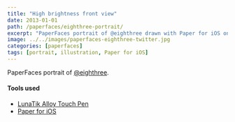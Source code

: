 ```yaml
---
title: "High brightness front view"
date: 2013-01-01
path: /paperfaces/eighthree-portrait/
excerpt: "PaperFaces portrait of @eighthree drawn with Paper for iOS on an iPad."
image: ../../images/paperfaces-eighthree-twitter.jpg
categories: [paperfaces]
tags: [portrait, illustration, Paper for iOS]
---
```


PaperFaces portrait of [@eighthree](https://twitter.com/eighthree).

#### Tools used

- [LunaTik Alloy Touch Pen](https://www.amazon.com/gp/product/B00821TR7G/ref=as_li_ss_tl?ie=UTF8&tag=mademist-20&linkCode=as2&camp=1789&creative=390957&creativeASIN=B00821TR7G)
- [Paper for iOS](https://paper.bywetransfer.com/)
